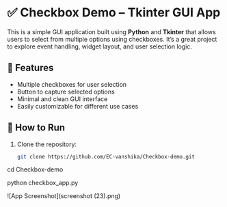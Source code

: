 # ✅ Checkbox Demo – Tkinter GUI App

This is a simple GUI application built using **Python** and **Tkinter** that allows users to select from multiple options using checkboxes. It’s a great project to explore event handling, widget layout, and user selection logic.

## 🔧 Features

- Multiple checkboxes for user selection
- Button to capture selected options
- Minimal and clean GUI interface
- Easily customizable for different use cases

## 🚀 How to Run

1. Clone the repository:
   ```bash
   git clone https://github.com/EC-vanshika/Checkbox-demo.git

cd Checkbox-demo

python checkbox_app.py

![App Screenshot](screenshot (23).png)
